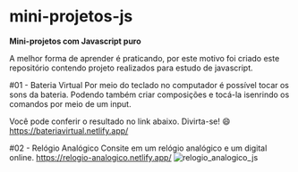 # mini-projetos-js
**Mini-projetos com Javascript puro**

A melhor forma de aprender é praticando, por este motivo foi criado este repositório contendo projeto realizados para estudo de javascript.

#01 - Bateria Virtual
Por meio do teclado no computador é possível tocar os sons da bateria. 
Podendo também criar composições e tocá-la isenrindo os comandos por meio de um input.

Você pode conferir o resultado no link abaixo. Divirta-se! 😄
https://bateriavirtual.netlify.app/

#02 - Relógio Analógico
Consite em um relógio analógico e um digital online. https://relogio-analogico.netlify.app/
![relogio_analogico_js](https://user-images.githubusercontent.com/82469705/126398041-fa836b6e-becc-4d58-acd0-5bd616d5801d.jpg)

